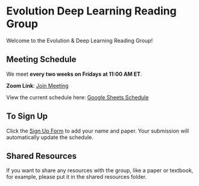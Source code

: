 # Evolution Deep Learning Reading Group

Welcome to the Evolution & Deep Learning Reading Group! 




## Meeting Schedule

We meet **every two weeks on Fridays at 11:00 AM ET**.

**Zoom Link**: [Join Meeting](https://virginiatech.zoom.us/j/86992753213)

View the current schedule here: [Google Sheets Schedule](https://docs.google.com/spreadsheets/d/1uqp2_1peLV_NcHBIz04vkFiuoQcicO3cGsC2C95oI6k/edit?resourcekey=&gid=969815788#gid=969815788)

## To Sign Up

Click the [Sign Up Form](https://docs.google.com/forms/d/e/1FAIpQLScPVSTP80DcOLTd-GD0oKny_pHWmbM2Nj1VUlsyx8cFgrPNCw/viewform?usp=header) to add your name and paper. Your submission will automatically update the schedule.

## Shared Resources

If you want to share any resources with the group, like a paper or textbook, for example, please put it in the shared resources folder.


